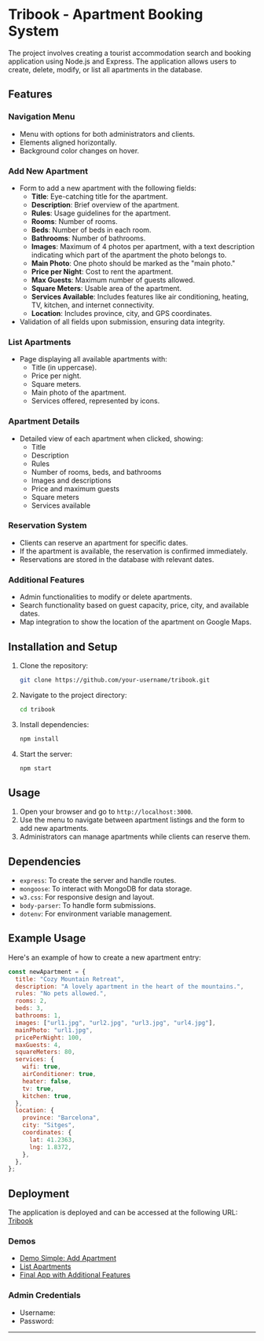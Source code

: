 # Tribook - Apartment Booking System

The project involves creating a tourist accommodation search and booking application using Node.js and Express. The application allows users to create, delete, modify, or list all apartments in the database.

## Features

### Navigation Menu

- Menu with options for both administrators and clients.
- Elements aligned horizontally.
- Background color changes on hover.

### Add New Apartment

- Form to add a new apartment with the following fields:
  - **Title**: Eye-catching title for the apartment.
  - **Description**: Brief overview of the apartment.
  - **Rules**: Usage guidelines for the apartment.
  - **Rooms**: Number of rooms.
  - **Beds**: Number of beds in each room.
  - **Bathrooms**: Number of bathrooms.
  - **Images**: Maximum of 4 photos per apartment, with a text description indicating which part of the apartment the photo belongs to.
  - **Main Photo**: One photo should be marked as the "main photo."
  - **Price per Night**: Cost to rent the apartment.
  - **Max Guests**: Maximum number of guests allowed.
  - **Square Meters**: Usable area of the apartment.
  - **Services Available**: Includes features like air conditioning, heating, TV, kitchen, and internet connectivity.
  - **Location**: Includes province, city, and GPS coordinates.
- Validation of all fields upon submission, ensuring data integrity.

### List Apartments

- Page displaying all available apartments with:
  - Title (in uppercase).
  - Price per night.
  - Square meters.
  - Main photo of the apartment.
  - Services offered, represented by icons.

### Apartment Details

- Detailed view of each apartment when clicked, showing:
  - Title
  - Description
  - Rules
  - Number of rooms, beds, and bathrooms
  - Images and descriptions
  - Price and maximum guests
  - Square meters
  - Services available

### Reservation System

- Clients can reserve an apartment for specific dates.
- If the apartment is available, the reservation is confirmed immediately.
- Reservations are stored in the database with relevant dates.

### Additional Features

- Admin functionalities to modify or delete apartments.
- Search functionality based on guest capacity, price, city, and available dates.
- Map integration to show the location of the apartment on Google Maps.

## Installation and Setup

1. Clone the repository:
   ```sh
   git clone https://github.com/your-username/tribook.git
   ```
2. Navigate to the project directory:
   ```sh
   cd tribook
   ```
3. Install dependencies:
   ```sh
   npm install
   ```
4. Start the server:
   ```sh
   npm start
   ```

## Usage

1. Open your browser and go to `http://localhost:3000`.
2. Use the menu to navigate between apartment listings and the form to add new apartments.
3. Administrators can manage apartments while clients can reserve them.

## Dependencies

- `express`: To create the server and handle routes.
- `mongoose`: To interact with MongoDB for data storage.
- `w3.css`: For responsive design and layout.
- `body-parser`: To handle form submissions.
- `dotenv`: For environment variable management.

## Example Usage

Here's an example of how to create a new apartment entry:

```javascript
const newApartment = {
  title: "Cozy Mountain Retreat",
  description: "A lovely apartment in the heart of the mountains.",
  rules: "No pets allowed.",
  rooms: 2,
  beds: 3,
  bathrooms: 1,
  images: ["url1.jpg", "url2.jpg", "url3.jpg", "url4.jpg"],
  mainPhoto: "url1.jpg",
  pricePerNight: 100,
  maxGuests: 4,
  squareMeters: 80,
  services: {
    wifi: true,
    airConditioner: true,
    heater: false,
    tv: true,
    kitchen: true,
  },
  location: {
    province: "Barcelona",
    city: "Sitges",
    coordinates: {
      lat: 41.2363,
      lng: 1.8372,
    },
  },
};
```

## Deployment

The application is deployed and can be accessed at the following URL:
[Tribook](https://)

### Demos

- [Demo Simple: Add Apartment](link-to-demo)
- [List Apartments](link-to-demo)
- [Final App with Additional Features](link-to-demo)

### Admin Credentials

- Username:
- Password:

---

